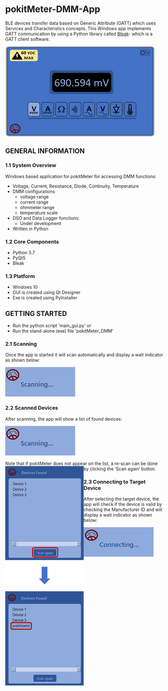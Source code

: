 # pokitMeter-DMM-App
BLE devices transfer data based on Generic Attribute (GATT) which uses Services and Characteristics concepts. This Windows app implements GATT communication by using a Python library called [Bleak](https://pypi.org/project/bleak/)- which is a GATT client software.

![](/images/dmm_image.png)

## GENERAL INFORMATION

### 1.1	System Overview
Windows based application for pokitMeter for accessing DMM functions: 

* Voltage, Current, Resistance, Diode, Continuity, Temperature
* DMM configurations
   * voltage range
   * current range
   * ohmmeter range
   * temperature scale
* DSO  and Data Logger functions:
   * Under development
* Written in Python

### 1.2	Core Components
* Python 3.7
* PyQt5
* Bleak

### 1.3	Platform
* Windows 10
* GUI is created using Qt Designer
* Exe is created using PyInstaller


## GETTING STARTED
* Run the python script 'main_gui.py' or
* Run the stand-alone (exe) file 'pokitMeter_DMM'

### 2.1	Scanning
Once the app is started it will scan automatically and display a wait indicator as shown below:

![](/images/scanning.png)

### 2.2	Scanned Devices
After scanning, the app will show a list of found devices:

![](/images/scanning.png)

Note that if pokitMeter does not appear on the list, a re-scan can be done by clicking the ‘Scan again’ button.
![]()
<img align="left" width="250" height="700" src="/images/re-scanning.png">
![]()
### 2.3	Connecting to Target Device
After selecting the target device, the app will check if the device is valid by checking the Manufacturer ID and will display a wait indicator as shown below:

![](/images/connecting.png)

